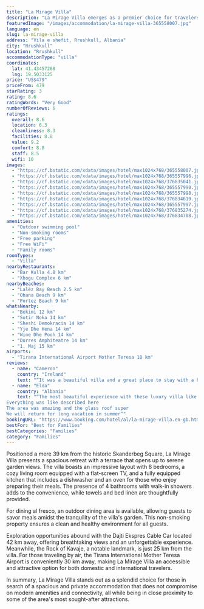 ```yaml
---
title: "La Mirage Villa"
description: "La Mirage Villa emerges as a premier choice for travelers seeking a blend of comfort, privacy, and convenience in Rrushkull."
featuredImage: "/images/accommodation/la-mirage-villa-365558007.jpg"
language: en
slug: la-mirage-villa
address: "Vila e shefit, Rrushkull, Albania"
city: "Rrushkull"
location: "Rrushkull"
accommodationType: "villa"
coordinates:
  lat: 41.43457268
  lng: 19.5033125
price: "US$479"
priceFrom: 479
starRating: 3
rating: 8.6
ratingWords: "Very Good"
numberOfReviews: 6
ratings:
  overall: 8.6
  location: 6.3
  cleanliness: 8.3
  facilities: 8.8
  value: 9.2
  comfort: 8.8
  staff: 8.5
  wifi: 10
images:
  - "https://cf.bstatic.com/xdata/images/hotel/max1024x768/365558007.jpg?k=8ef670bf368fb66d3809b6b3162f2208c11eaca4bf7501a7a1fb4d6ca6283a80&o=&hp=1"
  - "https://cf.bstatic.com/xdata/images/hotel/max1024x768/365557996.jpg?k=0fab05a5e7b9bbf19da296cd422d28b11d2c35a93ce43d579925d37c3fb6411a&o=&hp=1"
  - "https://cf.bstatic.com/xdata/images/hotel/max1024x768/376835041.jpg?k=6a213e278c6a1c8909bc3f980b4de9072842b5e6dc4d36039468cf312131ffe4&o=&hp=1"
  - "https://cf.bstatic.com/xdata/images/hotel/max1024x768/365557990.jpg?k=c8d7f9408f3a5352c728d1036eb7b93d470db1b78faddf89d22d4dca4b9cc826&o=&hp=1"
  - "https://cf.bstatic.com/xdata/images/hotel/max1024x768/365557998.jpg?k=0fcc435bb6f2a227b138ff847a069e133fcd6abe80375e7dda90ffb5b2ceb5c0&o=&hp=1"
  - "https://cf.bstatic.com/xdata/images/hotel/max1024x768/376834619.jpg?k=9548be63b937b907af4cf495c5975ad709ea07911392ca0b7c76e6a720a06bd1&o=&hp=1"
  - "https://cf.bstatic.com/xdata/images/hotel/max1024x768/365557997.jpg?k=de56ec30d85467d12e5e2c188a466a43e84c89f7941db8acdd981bda613285c4&o=&hp=1"
  - "https://cf.bstatic.com/xdata/images/hotel/max1024x768/376835274.jpg?k=6e47c729bbb15892ae7fa0eb9c46db9d79be4baa6604cbf8e8157710ab3dd17f&o=&hp=1"
  - "https://cf.bstatic.com/xdata/images/hotel/max1024x768/376834708.jpg?k=a5370b3cdc602d4e08beaa861ace683951c3e9f566cc3de71adf7e5edc8c9270&o=&hp=1"
amenities:
  - "Outdoor swimming pool"
  - "Non-smoking rooms"
  - "Free parking"
  - "Free WiFi"
  - "Family rooms"
roomTypes:
  - "Villa"
nearbyRestaurants:
  - "Bar Kulla 4.8 km"
  - "Xhogu Complex 6 km"
nearbyBeaches:
  - "Lalëz Bay Beach 2.5 km"
  - "Ohana Beach 9 km"
  - "Portez Beach 9 km"
whatsNearby:
  - "Bekimi 12 km"
  - "Sotir Noka 14 km"
  - "Sheshi Demokracia 14 km"
  - "Yje Dhe Hena 14 km"
  - "Wine Dhe Pooh 14 km"
  - "Durres Amphiteatre 14 km"
  - "1. Maj 15 km"
airports:
  - "Tirana International Airport Mother Teresa 18 km"
reviews:
  - name: "Cameron"
    country: "Ireland"
    text: "“It was a beautiful villa and a great place to stay with a big group. The pool was great and the sound system was perfect for a party. Plenty of room for 17 people. We had everything we needed and the hosts were quick to respond to any questions or...”"
  - name: "Elda"
    country: "Albania"
    text: "“The most beautiful experience with these luxury villa like the name La Mirage
Everything was like described here
The area was amazing and the glass roof super
We will return for long vacation in summer”"
bookingURL: "https://www.booking.com/hotel/al/la-mirage-villa.en-gb.html?aid=8035640"
bestFor: "Best for Families"
bestCategories: "Families"
category: "Families"
---
```


Positioned a mere 39 km from the historic Skanderbeg Square, La Mirage Villa presents a spacious retreat with a terrace that opens up to serene garden views. The villa boasts an impressive layout with 8 bedrooms, a cozy living room equipped with a flat-screen TV, and a fully equipped kitchen that includes a dishwasher and an oven for those who enjoy preparing their meals. The presence of 4 bathrooms with walk-in showers adds to the convenience, while towels and bed linen are thoughtfully provided.

For dining al fresco, an outdoor dining area is available, allowing guests to savor meals amidst the tranquility of the villa's garden. This non-smoking property ensures a clean and healthy environment for all guests.

Exploration opportunities abound with the Dajti Ekspres Cable Car located 42 km away, offering breathtaking views and an unforgettable experience. Meanwhile, the Rock of Kavaje, a notable landmark, is just 25 km from the villa. For those traveling by air, the Tirana International Mother Teresa Airport is conveniently 30 km away, making La Mirage Villa an accessible and attractive option for both domestic and international travelers.

In summary, La Mirage Villa stands out as a splendid choice for those in search of a spacious and private accommodation that does not compromise on modern amenities and connectivity, all while being in close proximity to some of the area's most sought-after attractions.